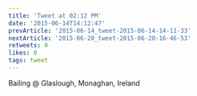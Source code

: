 ```yaml
---
title: 'Tweet at 02:12 PM'
date: '2015-06-14T14:12:47'
prevArticle: '2015-06-14_tweet-2015-06-14-14-11-33'
nextArticle: '2015-06-20_tweet-2015-06-20-16-46-53'
retweets: 0
likes: 0
tags: tweet
---
```

Bailing @ Glaslough, Monaghan, Ireland